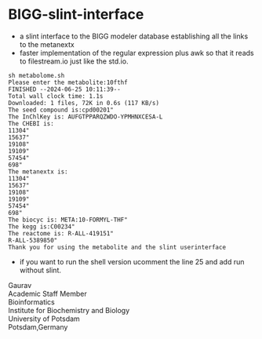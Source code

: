 # BIGG-slint-interface

- a slint interface to the BIGG modeler database establishing all the links to the metanextx
- faster implementation of the regular expression plus awk so that it reads to filestream.io just like the std.io.
```
sh metabolome.sh
Please enter the metabolite:10fthf
FINISHED --2024-06-25 10:11:39--
Total wall clock time: 1.1s
Downloaded: 1 files, 72K in 0.6s (117 KB/s)
The seed compound is:cpd00201"
The InChlKey is: AUFGTPPARQZWDO-YPMHNXCESA-L
The CHEBI is:
11304"
15637"
19108"
19109"
57454"
698"
The metanextx is:
11304"
15637"
19108"
19109"
57454"
698"
The biocyc is: META:10-FORMYL-THF"
The kegg is:C00234"
The reactome is: R-ALL-419151"
R-ALL-5389850"
Thank you for using the metabolite and the slint userinterface
```
- if you want to run the shell version ucomment the line 25 and add run without slint. 

Gaurav \
Academic Staff Member \
Bioinformatics \
Institute for Biochemistry and Biology \
University of Potsdam \
Potsdam,Germany
